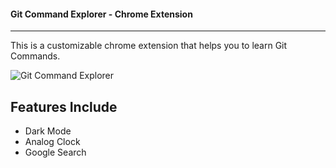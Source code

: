 #### Git Command Explorer - Chrome Extension
------------------------------------------------

This is a customizable chrome extension that helps you to learn Git Commands.

![Git Command Explorer](./img/screenshort.png)

## Features Include
- Dark Mode
- Analog Clock
- Google Search